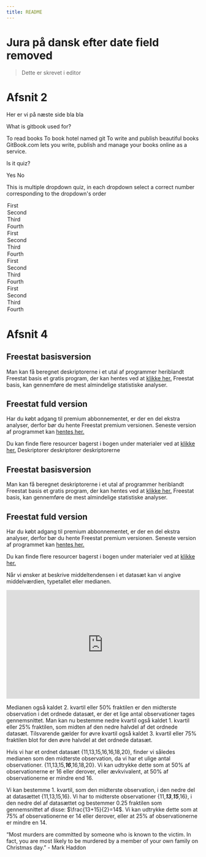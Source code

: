 ```yaml
---
title: README
---
```

# Jura på dansk efter date field removed

> Dette er skrevet i editor

# Afsnit 2

Her er vi på næste side bla bla

<quiz name="Jura Quiz">
    <question multiple>
        <p>What is gitbook used for?</p>
        <answer correct>To read books</answer>
        <answer>To book hotel named git</answer>
        <answer correct>To write and publish beautiful books</answer>
        <explanation>GitBook.com lets you write, publish and manage your books online as a service.</explanation>
    </question>
    <question>
        <p>Is it quiz?</p>
        <answer correct>Yes</answer>
        <answer>No</answer>
    </question>
    <question>
        <p>This is multiple dropdown quiz, in each dropdown select a correct number corresponding to the dropdown's order</p>
        <answer>
            <option correct>First</option>
            <option>Second</option>
            <option>Third</option>
            <option>Fourth</option>
        </answer>
        <answer>
            <option>First</option>
            <option correct>Second</option>
            <option>Third</option>
            <option>Fourth</option>
        </answer>
        <answer>
            <option>First</option>
            <option>Second</option>
            <option correct>Third</option>
            <option>Fourth</option>
        </answer>
        <answer>
            <option>First</option>
            <option>Second</option>
            <option>Third</option>
            <option correct>Fourth</option>
        </answer>
    </question>
</quiz>

# Afsnit 4

## Freestat basisversion

Man kan få beregnet deskriptorerne i et utal af programmer heriblandt Freestat basis et gratis program, der kan hentes ved at [klikke her.](https://www.dropbox.com/s/th8q95lf864npie/FREESTATfin.xlsx?dl=1) Freestat basis, kan gennemføre de mest almindelige statistiske analyser. 

## Freestat fuld version

Har du købt adgang til premium abbonnementet, er der en del ekstra analyser, derfor bør du hente Freestat premium versionen. Seneste version af programmet kan [hentes her.](https://www.dropbox.com/s/a2jztexbxfzcli0/FREESTAT.xlsx?dl=1)

Du kan finde flere resourcer bagerst i bogen under materialer ved at [klikke her.](https://s.tepedu.dk/materialer.html)
Deskriptorer
deskriptorer
deskriptorerne

## Freestat basisversion

Man kan få beregnet deskriptorerne i et utal af programmer heriblandt Freestat basis et gratis program, der kan hentes ved at [klikke her.](https://www.dropbox.com/s/th8q95lf864npie/FREESTATfin.xlsx?dl=1) Freestat basis, kan gennemføre de mest almindelige statistiske analyser. 

## Freestat fuld version

Har du købt adgang til premium abbonnementet, er der en del ekstra analyser, derfor bør du hente Freestat premium versionen. Seneste version af programmet kan [hentes her.](https://www.dropbox.com/s/a2jztexbxfzcli0/FREESTAT.xlsx?dl=1)

Du kan finde flere resourcer bagerst i bogen under materialer ved at [klikke her.](https://s.tepedu.dk/materialer.html)

Når vi ønsker at beskrive middeltendensen i et datasæt kan vi angive middelværdien, typetallet eller medianen. 

<style>.embed-container { position: relative; padding-bottom: 56.25%; height: 0; overflow: hidden; max-width: 100%; } .embed-container iframe, .embed-container object, .embed-container embed { position: absolute; top: 0; left: 0; width: 100%; height: 100%; }</style><div class='embed-container'><iframe src='https://player.vimeo.com/video/228228875' frameborder='0' webkitAllowFullScreen mozallowfullscreen allowFullScreen></iframe></div>

Medianen også kaldet 2. kvartil eller 50% fraktilen er den midterste observation i det ordnede datasæt, er der et lige antal observationer tages gennemsnittet. Man kan nu bestemme nedre kvartil også kaldet 1. kvartil eller 25% fraktilen, som midten af den nedre halvdel af det ordnede datasæt. Tilsvarende gælder for øvre kvartil også kaldet 3. kvartil eller 75% fraktilen blot for den øvre halvdel at det ordnede datasæt.  

Hvis vi har et ordnet datasæt {11,13,15,16,16,18,20}, finder vi således medianen som den midterste observation, da vi har et ulige antal observationer. {11,13,15,_**16**_,16,18,20}. Vi kan udtrykke dette som at 50% af observationerne er 16 eller derover, eller ævkvivalent,  at 50% af observationerne er mindre end 16.

Vi kan bestemme 1. kvartil, som den midterste observation, i den nedre del at datasættet {11,13,15,16}. Vi har to midterste observationer {11,_**13**_,_**15**_,16}, i den nedre del af datasættet og bestemmer 0.25 fraktilen som gennemsnittet af disse: $\frac{13+15}{2}=14$. Vi kan udtrykke dette som at 75% af observationerne er 14 eller derover, eller at 25% af observationerne er mindre en 14.

<div class="Keats">
“Most murders are committed by someone who is known to the victim. In fact, you are most likely to be murdered by a member of your own family on Christmas day.”  
- Mark Haddon
</div>
